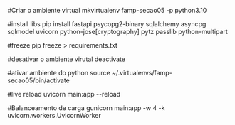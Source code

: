 #Criar o ambiente virtual
mkvirtualenv famp-secao05 -p python3.10

#install libs
pip install fastapi psycopg2-binary sqlalchemy asyncpg sqlmodel uvicorn python-jose[cryptography] pytz passlib python-multipart

#freeze 
pip freeze > requirements.txt

#desativar o ambiente virutal
deactivate

#ativar ambiente do python
source ~/.virtualenvs/famp-secao05/bin/activate

#live reload
uvicorn main:app --reload

#Balanceamento de carga
gunicorn main:app -w 4 -k uvicorn.workers.UvicornWorker